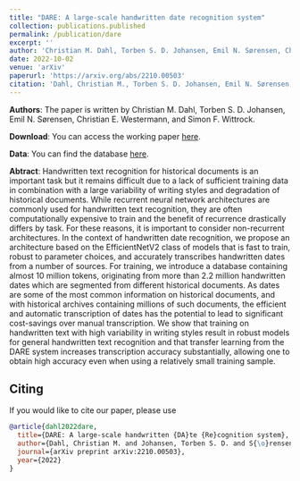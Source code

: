 ```yaml
---
title: "DARE: A large-scale handwritten date recognition system"
collection: publications.published
permalink: /publication/dare
excerpt: ''
author: 'Christian M. Dahl, Torben S. D. Johansen, Emil N. Sørensen, Christian E. Westermann, and Simon F. Wittrock'
date: 2022-10-02
venue: 'arXiv'
paperurl: 'https://arxiv.org/abs/2210.00503'
citation: 'Dahl, Christian M., Torben S. D. Johansen, Emil N. Sørensen, Christian E. Westermann, and Simon F. Wittrock (2022). “DARE: A large-scale handwritten DAte Recognition system”. In: arXiv preprint arXiv:2210.00503'
---
```


**Authors**: 
The paper is written by Christian M. Dahl, Torben S. D. Johansen, Emil N. Sørensen, Christian E. Westermann, and Simon F. Wittrock.

**Download**: 
You can access the working paper [here](https://arxiv.org/abs/2210.00503).

**Data**: You can find the database [here](https://www.kaggle.com/datasets/sdusimonwittrock/dare-database).

**Abtract**:
Handwritten text recognition for historical documents is an important task but it remains difficult due to a lack of sufficient training data in combination with a large variability of writing styles and degradation of historical documents. While recurrent neural network architectures are commonly used for handwritten text recognition, they are often computationally expensive to train and the benefit of recurrence drastically differs by task. For these reasons, it is important to consider non-recurrent architectures. In the context of handwritten date recognition, we propose an architecture based on the EfficientNetV2 class of models that is fast to train, robust to parameter choices, and accurately transcribes handwritten dates from a number of sources. For training, we introduce a database containing almost 10 million tokens, originating from more than 2.2 million handwritten dates which are segmented from different historical documents. As dates are some of the most common information on historical documents, and with historical archives containing millions of such documents, the efficient and automatic transcription of dates has the potential to lead to significant cost-savings over manual transcription. We show that training on handwritten text with high variability in writing styles result in robust models for general handwritten text recognition and that transfer learning from the DARE system increases transcription accuracy substantially, allowing one to obtain high accuracy even when using a relatively small training sample.

## Citing
If you would like to cite our paper, please use
```bibtex
@article{dahl2022dare,
  title={DARE: A large-scale handwritten {DA}te {Re}cognition system},
  author={Dahl, Christian M. and Johansen, Torben S. D. and S{\o}rensen, Emil N. and Westermann, Christian E. and Wittrock, Simon F.},
  journal={arXiv preprint arXiv:2210.00503},
  year={2022}
}
```